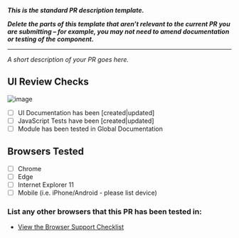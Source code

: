 __*This is the standard PR description template.*__

__*Delete the parts of this template that aren’t relevant to the current PR you are submitting – for example, you may not need to amend documentation or testing of the component.*__

---

_A short description of your PR goes here._

## UI Review Checks

![image](https://user-images.githubusercontent.com/805184/35801356-f756b018-0a63-11e8-8ca4-ec045d43c16c.png)

- [ ] UI Documentation has been [created|updated]
- [ ] JavaScript Tests have been [created|updated]
- [ ] Module has been tested in Global Documentation

## Browsers Tested

- [ ] Chrome
- [ ] Edge
- [ ] Internet Explorer 11
- [ ] Mobile (i.e. iPhone/Android - please list device)

### List any other browsers that this PR has been tested in:

- [View the Browser Support Checklist](https://docs.google.com/spreadsheets/d/1GqlRuEgtqqmMiIiPBCE39nLq8hWdzayRoYFzvTt17YQ/edit#gid=0)
